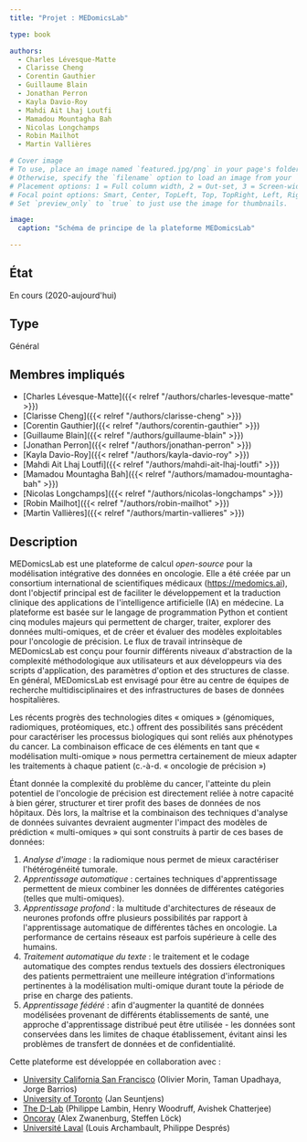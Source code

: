 ```yaml
---
title: "Projet : MEDomicsLab"

type: book

authors:
  - Charles Lévesque-Matte
  - Clarisse Cheng
  - Corentin Gauthier
  - Guillaume Blain
  - Jonathan Perron
  - Kayla Davio-Roy
  - Mahdi Ait Lhaj Loutfi
  - Mamadou Mountagha Bah
  - Nicolas Longchamps
  - Robin Mailhot
  - Martin Vallières

# Cover image
# To use, place an image named `featured.jpg/png` in your page's folder.
# Otherwise, specify the `filename` option to load an image from your `assets/media/` folder.
# Placement options: 1 = Full column width, 2 = Out-set, 3 = Screen-width
# Focal point options: Smart, Center, TopLeft, Top, TopRight, Left, Right, BottomLeft, Bottom, BottomRight
# Set `preview_only` to `true` to just use the image for thumbnails.

image:
  caption: "Schéma de principe de la plateforme MEDomicsLab"

---
```


## État

En cours (2020-aujourd'hui)

## Type

Général

## Membres impliqués

- [Charles Lévesque-Matte]({{< relref "/authors/charles-levesque-matte" >}})
- [Clarisse Cheng]({{< relref "/authors/clarisse-cheng" >}})
- [Corentin Gauthier]({{< relref "/authors/corentin-gauthier" >}})
- [Guillaume Blain]({{< relref "/authors/guillaume-blain" >}})
- [Jonathan Perron]({{< relref "/authors/jonathan-perron" >}})
- [Kayla Davio-Roy]({{< relref "/authors/kayla-davio-roy" >}})
- [Mahdi Ait Lhaj Loutfi]({{< relref "/authors/mahdi-ait-lhaj-loutfi" >}})
- [Mamadou Mountagha Bah]({{< relref "/authors/mamadou-mountagha-bah" >}})
- [Nicolas Longchamps]({{< relref "/authors/nicolas-longchamps" >}})
- [Robin Mailhot]({{< relref "/authors/robin-mailhot" >}})
- [Martin Vallières]({{< relref "/authors/martin-vallieres" >}})

## Description

MEDomicsLab est une plateforme de calcul _open-source_ pour la modélisation intégrative des données en oncologie. 
Elle a été créée par un consortium international de scientifiques médicaux (<https://medomics.ai>), dont l'objectif 
principal est de faciliter le développement et la traduction clinique des applications de l'intelligence artificielle 
(IA) en médecine. La plateforme est basée sur le langage de programmation Python et contient cinq modules majeurs qui 
permettent de charger, traiter, explorer des données multi-omiques, et de créer et évaluer des modèles exploitables 
pour l'oncologie de précision. Le flux de travail intrinsèque de MEDomicsLab est conçu pour fournir différents 
niveaux d'abstraction de la complexité méthodologique aux utilisateurs et aux développeurs via des scripts 
d'application, des paramètres d'option et des structures de classe. En général, MEDomicsLab est 
envisagé pour être au centre de équipes de recherche multidisciplinaires et des infrastructures de 
bases de données hospitalières.

Les récents progrès des technologies dites « omiques » (génomiques, radiomiques, protéomiques,
etc.) offrent des possibilités sans précédent pour caractériser les processus biologiques qui sont
reliés aux phénotypes du cancer. La combinaison efficace de ces éléments en tant que «
modélisation multi-omique » nous permettra certainement de mieux adapter les traitements à
chaque patient (c.-à-d. « oncologie de précision »)

Étant donnée la complexité du problème du cancer, l'atteinte du plein potentiel de l'oncologie de
précision est directement reliée à notre capacité à bien gérer, structurer et tirer profit des bases de
données de nos hôpitaux. Dès lors, la maîtrise et la combinaison des techniques d'analyse de
données suivantes devraient augmenter l'impact des modèles de prédiction « multi-omiques »
qui sont construits à partir de ces bases de données:

1. _Analyse d'image_ : la radiomique nous permet de mieux caractériser l'hétérogénéité  tumorale.
2. _Apprentissage automatique_ : certaines techniques d'apprentissage permettent de mieux combiner les données de différentes catégories (telles que multi-omiques).
3. _Apprentissage profond_ : la multitude d'architectures de réseaux de neurones profonds offre plusieurs possibilités par rapport à l'apprentissage automatique de différentes tâches en oncologie. La performance de certains réseaux est parfois supérieure à celle des humains.
4. _Traitement automatique du texte_ : le traitement et le codage automatique des comptes rendus textuels des dossiers électroniques des patients permettraient une meilleure intégration d'informations pertinentes à la modélisation multi-omique durant toute la période de prise en charge des patients.
5. _Apprentissage fédéré_ : afin d'augmenter la quantité de données modélisées provenant de différents établissements de santé, une approche d'apprentissage distribué peut être utilisée - les données sont conservées dans les limites de chaque établissement, évitant ainsi les problèmes de transfert de données et de confidentialité.

Cette plateforme est développée en collaboration avec : 

- [University California San Francisco](https://www.ucsf.edu/) (Olivier Morin, Taman Upadhaya, Jorge Barrios)
- [University of Toronto](https://www.utoronto.ca/) (Jan Seuntjens)
- [The D-Lab](https://precisionmedicinemaastricht.eu/the-d-lab/) (Philippe Lambin, Henry Woodruff, Avishek Chatterjee)
- [Oncoray](https://www.oncoray.de/) (Alex Zwanenburg, Steffen Löck)
- [Université Laval](https://www.ulaval.ca/) (Louis Archambault, Philippe Després) 

